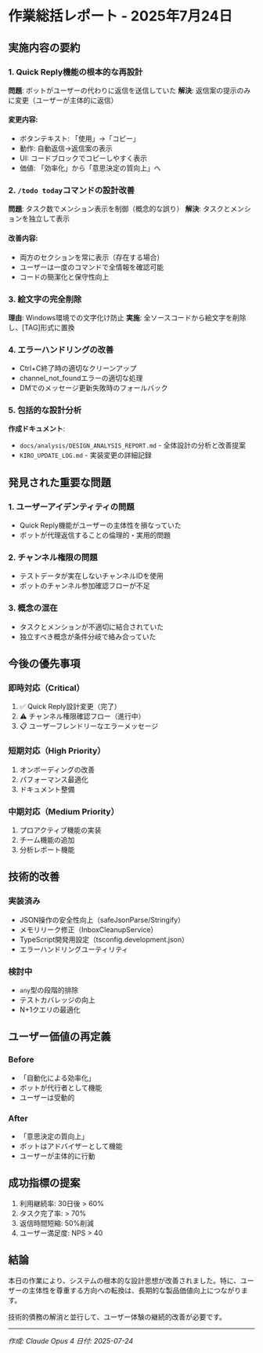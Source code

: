 # 作業総括レポート - 2025年7月24日

## 実施内容の要約

### 1. Quick Reply機能の根本的な再設計
**問題**: ボットがユーザーの代わりに返信を送信していた
**解決**: 返信案の提示のみに変更（ユーザーが主体的に返信）

#### 変更内容:
- ボタンテキスト: 「使用」→「コピー」
- 動作: 自動返信→返信案の表示
- UI: コードブロックでコピーしやすく表示
- 価値: 「効率化」から「意思決定の質向上」へ

### 2. `/todo today`コマンドの設計改善
**問題**: タスク数でメンション表示を制御（概念的な誤り）
**解決**: タスクとメンションを独立して表示

#### 改善内容:
- 両方のセクションを常に表示（存在する場合）
- ユーザーは一度のコマンドで全情報を確認可能
- コードの簡潔化と保守性向上

### 3. 絵文字の完全削除
**理由**: Windows環境での文字化け防止
**実施**: 全ソースコードから絵文字を削除し、[TAG]形式に置換

### 4. エラーハンドリングの改善
- Ctrl+C終了時の適切なクリーンアップ
- channel_not_foundエラーの適切な処理
- DMでのメッセージ更新失敗時のフォールバック

### 5. 包括的な設計分析
**作成ドキュメント**:
- `docs/analysis/DESIGN_ANALYSIS_REPORT.md` - 全体設計の分析と改善提案
- `KIRO_UPDATE_LOG.md` - 実装変更の詳細記録

## 発見された重要な問題

### 1. ユーザーアイデンティティの問題
- Quick Reply機能がユーザーの主体性を損なっていた
- ボットが代理返信することの倫理的・実用的問題

### 2. チャンネル権限の問題
- テストデータが実在しないチャンネルIDを使用
- ボットのチャンネル参加確認フローが不足

### 3. 概念の混在
- タスクとメンションが不適切に結合されていた
- 独立すべき概念が条件分岐で絡み合っていた

## 今後の優先事項

### 即時対応（Critical）
1. ✅ Quick Reply設計変更（完了）
2. ⚠️ チャンネル権限確認フロー（進行中）
3. 📋 ユーザーフレンドリーなエラーメッセージ

### 短期対応（High Priority）
1. オンボーディングの改善
2. パフォーマンス最適化
3. ドキュメント整備

### 中期対応（Medium Priority）
1. プロアクティブ機能の実装
2. チーム機能の追加
3. 分析レポート機能

## 技術的改善

### 実装済み
- JSON操作の安全性向上（safeJsonParse/Stringify）
- メモリリーク修正（InboxCleanupService）
- TypeScript開発用設定（tsconfig.development.json）
- エラーハンドリングユーティリティ

### 検討中
- `any`型の段階的排除
- テストカバレッジの向上
- N+1クエリの最適化

## ユーザー価値の再定義

### Before
- 「自動化による効率化」
- ボットが代行者として機能
- ユーザーは受動的

### After
- 「意思決定の質向上」
- ボットはアドバイザーとして機能
- ユーザーが主体的に行動

## 成功指標の提案
1. 利用継続率: 30日後 > 60%
2. タスク完了率: > 70%
3. 返信時間短縮: 50%削減
4. ユーザー満足度: NPS > 40

## 結論

本日の作業により、システムの根本的な設計思想が改善されました。特に、ユーザーの主体性を尊重する方向への転換は、長期的な製品価値向上につながります。

技術的債務の解消と並行して、ユーザー体験の継続的改善が必要です。

---

*作成: Claude Opus 4*
*日付: 2025-07-24*